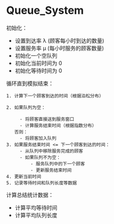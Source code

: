# Queue_System
初始化：
- 设置到达率 λ (顾客每小时到达的数量)
- 设置服务率 μ (每小时服务的顾客数量)
- 初始化一个空队列
- 初始化当前时间为 0
- 初始化等待时间为 0

循环直到模拟结束：

    1. 计算下一个顾客到达的时间（根据泊松分布）
    
    2. 如果队列为空：
    
         - 将顾客直接送到服务窗口
         - 计算服务结束时间（根据指数分布）
       否则：
         - 将顾客加入队列
    3. 如果服务结束时间 <= 下一个顾客到达的时间：
         - 从队列中移除服务完成的顾客
         - 如果队列不为空：
             - 服务队列中的下一个顾客
             - 更新服务结束时间
    4. 更新当前时间
    5. 记录等待时间和队列长度等数据

计算总结统计数据：
- 计算平均等待时间
- 计算平均队列长度
